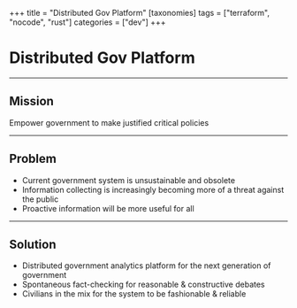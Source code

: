 +++
title = "Distributed Gov Platform"
[taxonomies]
tags = ["terraform", "nocode", "rust"]
categories = ["dev"]
+++

# Distributed Gov Platform

---

## Mission

Empower government to make justified critical policies

---

## Problem

- Current government system is unsustainable and obsolete
- Information collecting is increasingly becoming more of a threat against the public
- Proactive information will be more useful for all

---

## Solution

- Distributed government analytics platform for the next generation of government
- Spontaneous fact-checking for reasonable & constructive debates
- Civilians in the mix for the system to be fashionable & reliable
